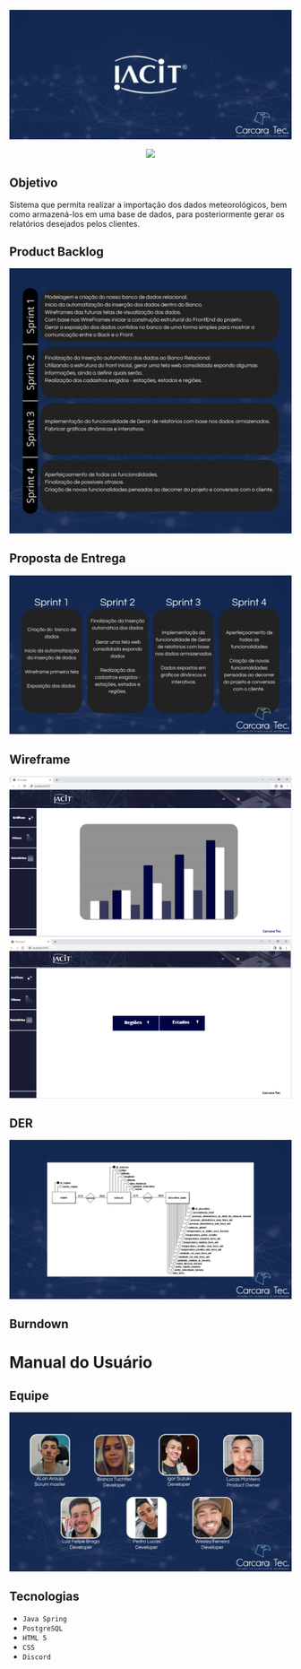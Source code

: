 ![slide1](https://github.com/CarcaraTec/IACIT/blob/d0dfc7916dbcba8dd33ff813b087f2167b0b7db8/Apresentacao/API%20IACIT.png)

<p align="center">
<img src="http://img.shields.io/static/v1?label=STATUS&message=EM%20DESENVOLVIMENTO&color=GREEN&style=for-the-badge"/>
</p>

## Objetivo
Sistema que permita realizar a importação dos dados meteorológicos, bem como armazená-los em uma base de dados, para posteriormente gerar os relatórios desejados pelos clientes.

## Product Backlog
![slide3](https://github.com/CarcaraTec/IACIT/blob/9cc5f7d112aa1dbdcafd324183f230080d0c9c56/Apresentacao/Product%20Backlog.png)

## Proposta de Entrega
![slide4](https://github.com/CarcaraTec/IACIT/blob/7911fa08e663e266980b6f69113454307dc599d4/Apresentacao/cards.png)

## Wireframe
![slide5](https://github.com/CarcaraTec/IACIT/blob/8638bd53f509089ad7ce2114fb21120614ada315/Apresentacao/wireframe/canvas1.PNG)
![slide6](https://github.com/CarcaraTec/IACIT/blob/4f309f4a08968a80d879506a5b01c4f184674eb9/Apresentacao/wireframe/canvas2.PNG)

## DER
![slide6](https://github.com/CarcaraTec/IACIT/blob/801cc4365d1fd6dda8d0b8da96806bfc1451aa90/Apresentacao/Modelagem.png)

## Burndown

# Manual do Usuário

## Equipe
![slide8](https://github.com/CarcaraTec/IACIT/blob/0fd88f9531d908bbac4b1f549a502565b73f96f3/Apresentacao/Equipe.png)

## Tecnologias

- `Java Spring`
- `PostgreSQL`
- `HTML 5`
- `CSS`
- `Discord`


  
